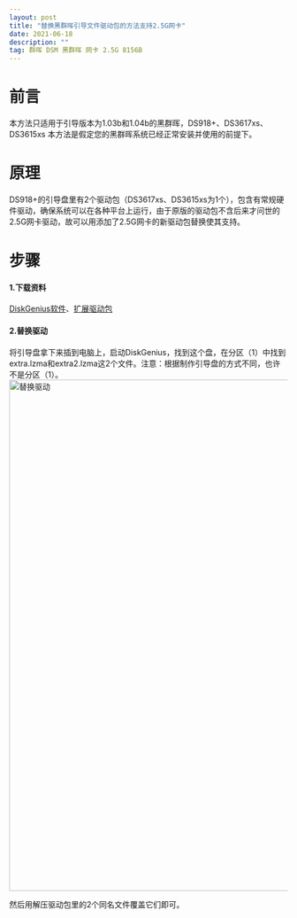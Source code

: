 ```yaml
---
layout: post
title: "替换黑群晖引导文件驱动包的方法支持2.5G网卡"
date: 2021-06-18 
description: ""
tag: 群晖 DSM 黑群晖 网卡 2.5G 8156B
---
```


# 前言

本方法只适用于引导版本为1.03b和1.04b的黑群晖，DS918+、DS3617xs、DS3615xs
本方法是假定您的黑群晖系统已经正常安装并使用的前提下。
# 原理
DS918+的引导盘里有2个驱动包（DS3617xs、DS3615xs为1个），包含有常规硬件驱动，确保系统可以在各种平台上运行，由于原版的驱动包不含后来才问世的2.5G网卡驱动，故可以用添加了2.5G网卡的新驱动包替换使其支持。

# 步骤
#### 1.下载资料
[DiskGenius软件](https://github.com/jtergogit/DiskGeniusv4.7.2.155.git)、[扩展驱动包](
http://pan.chiphello.com:40271/?dir=/黑群晖
)
#### 2.替换驱动
将引导盘拿下来插到电脑上，启动DiskGenius，找到这个盘，在分区（1）中找到extra.lzma和extra2.lzma这2个文件。注意：根据制作引导盘的方式不同，也许不是分区（1）。
<img width="923" alt="替换驱动" src="https://user-images.githubusercontent.com/85718974/122583011-60eb5880-d08b-11eb-8116-555f82d75bef.png">

然后用解压驱动包里的2个同名文件覆盖它们即可。
